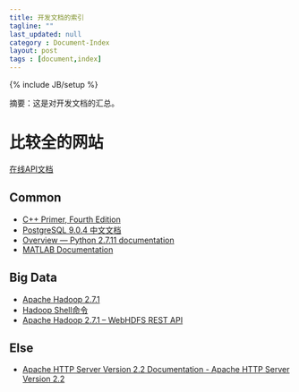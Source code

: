 ```yaml
---
title: 开发文档的索引
tagline: ""
last_updated: null
category : Document-Index
layout: post
tags : [document,index]
---
```

{% include JB/setup %}

摘要：这是对开发文档的汇总。

<!-- more -->


# 比较全的网站
[在线API文档](http://tool.oschina.net/apidocs)

## Common
+ [C++ Primer, Fourth Edition](http://manual.51yip.com/c++/)
+ [PostgreSQL 9.0.4 中文文档](http://manual.51yip.com/postgresql/) 
+ [Overview — Python 2.7.11 documentation](https://docs.python.org/2/)
+ [MATLAB Documentation](http://www.mathworks.com/help/)

## Big Data
+ [Apache Hadoop 2.7.1](http://hadoop.apache.org/docs/current/hadoop-project-dist/hadoop-common/FileSystemShell.html#rmdir)
+ [Hadoop Shell命令](http://hadoop.apache.org/docs/current/hadoop-project-dist/hadoop-common/FileSystemShell.html#rmdir)
+ [Apache Hadoop 2.7.1 – WebHDFS REST API](http://hadoop.apache.org/docs/current/hadoop-project-dist/hadoop-hdfs/WebHDFS.html)

## Else
+ [Apache HTTP Server Version 2.2 Documentation - Apache HTTP Server Version 2.2](http://httpd.apache.org/docs/2.2/)
